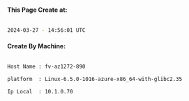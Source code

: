 
   
#### This Page Create at:

```bash

2024-03-27 - 14:56:01 UTC

```

#### Create By Machine:

```bash

Host Name : fv-az1272-890

platform  : Linux-6.5.0-1016-azure-x86_64-with-glibc2.35

Ip Local  : 10.1.0.70

```

